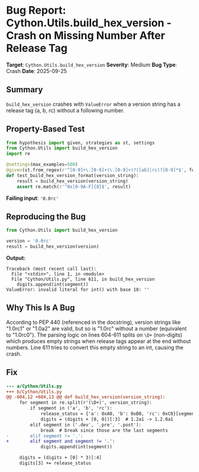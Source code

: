 # Bug Report: Cython.Utils.build_hex_version - Crash on Missing Number After Release Tag

**Target**: `Cython.Utils.build_hex_version`
**Severity**: Medium
**Bug Type**: Crash
**Date**: 2025-09-25

## Summary

`build_hex_version` crashes with `ValueError` when a version string has a release tag (a, b, rc) without a following number.

## Property-Based Test

```python
from hypothesis import given, strategies as st, settings
from Cython.Utils import build_hex_version
import re

@settings(max_examples=500)
@given(st.from_regex(r'^[0-9]+\.[0-9]+(\.[0-9]+)?([ab]|rc)?[0-9]*$', fullmatch=True))
def test_build_hex_version_format(version_string):
    result = build_hex_version(version_string)
    assert re.match(r'^0x[0-9A-F]{8}$', result)
```

**Failing input**: `'0.0rc'`

## Reproducing the Bug

```python
from Cython.Utils import build_hex_version

version = '0.0rc'
result = build_hex_version(version)
```

**Output:**
```
Traceback (most recent call last):
  File "<stdin>", line 1, in <module>
  File "Cython/Utils.py", line 611, in build_hex_version
    digits.append(int(segment))
ValueError: invalid literal for int() with base 10: ''
```

## Why This Is A Bug

According to PEP 440 (referenced in the docstring), version strings like "1.0rc1" or "1.0a2" are valid, but so is "1.0rc" without a number (equivalent to "1.0rc0"). The parsing logic on lines 604-611 splits on `\D+` (non-digits) which produces empty strings when release tags appear at the end without numbers. Line 611 tries to convert this empty string to an int, causing the crash.

## Fix

```diff
--- a/Cython/Utils.py
+++ b/Cython/Utils.py
@@ -604,12 +604,13 @@ def build_hex_version(version_string):
     for segment in re.split(r'(\D+)', version_string):
         if segment in ('a', 'b', 'rc'):
             release_status = {'a': 0xA0, 'b': 0xB0, 'rc': 0xC0}[segment]
             digits = (digits + [0, 0])[:3]  # 1.2a1 -> 1.2.0a1
         elif segment in ('.dev', '.pre', '.post'):
             break  # break since those are the last segments
-        elif segment != '.':
+        elif segment and segment != '.':
             digits.append(int(segment))

     digits = (digits + [0] * 3)[:4]
     digits[3] += release_status
```
